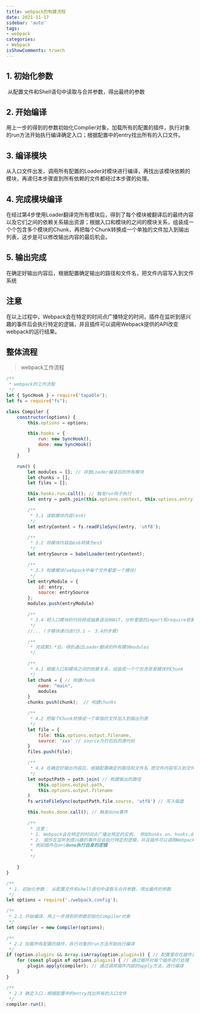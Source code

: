 ```yaml
---
title: webpack的构建流程
date: 2021-11-17
sidebar: 'auto'
tags:
- webpack
categories:
- Webpack
isShowComments: truech
---
```




## 1. 初始化参数

​	从配置文件和Shell语句中读取与合并参数，得出最终的参数



## 2. 开始编译

​	用上一步的得到的参数初始化Complier对象，加载所有的配置的插件，执行对象的run方法开始执行编译确定入口；根据配置中的entry找出所有的入口文件。



## 3. 编译模块

​	从入口文件出发，调用所有配置的Loader对模块进行编译，再找出该模块依赖的模块，再递归本步骤直到所有依赖的文件都经过本步骤的处理。

## 4. 完成模块编译

​	在经过第4步使用Loader翻译完所有模块后，得到了每个模块被翻译后的最终内容以及它们之间的依赖关系输出资源；根据入口和模块的之间的模块关系，组装成一个个包含多个模块的Chunk，再把每个Chunk转换成一个单独的文件加入到输出列表，这步是可以修改输出内容的最后机会。

## 5. 输出完成

​	在确定好输出内容后，根据配置确定输出的路径和文件名，把文件内容写入到文件系统

## 注意

​	在以上过程中，Webpack会在特定的时间点广播特定的时间，插件在监听到感兴趣的事件后会执行特定的逻辑，并且插件可以调用Webpack提供的API改变webpack的运行结果。

## 整体流程

> webpack工作流程

```js
/**
 * webpack的工作流程
 */
let { SyncHook } = require('tapable');
let fs = require("fs");

class Compiler {
    constructor(options) {
        this.options = options;

        this.hooks = {
            run: new SyncHook(),
            done: new SyncHook()
        }
    }

    run() {
        let modules = []; // 存放Loader编译后的所有模块
        let chunks = [];
        let files = [];

        this.hooks.run.call(); // 触发run钩子执行
        let entry = path.join(this.options.context, this.options.entry) // context：根路径，entry：入口文件

        /**
         * 3.1 读取模块内容(es6)
         */
        let entryContent = fs.readFileSync(entry, 'utf8');

        /**
         * 3.2 将模块内容由es6转换为es5
         */
        let entrySource = babelLoader(entryContent);

        /**
         * 3.3 构建模块(webpack中每个文件都是一个模块)
         */
        let entryModule = {
            id: entry,
            source: entrySource
        };
        modules.push(entryModule)

        /**
         * 3.4 把入口模块的代码转成抽象语法树AST，分析里面的import和require依赖
         */
        //... (子模块递归进行3.1 ~　3.4的步骤)

        /**
         * 完成第3.*后，得到通过Loader翻译的所有模块modules
         */

        /**
         * 4.1 根据入口和模块之间的依赖关系，组装成一个个包含哥哥模块的Chunk
         */
        let chunk = { // 构建chunk
            name: "main",
            modules
        }
        chunks.push(chunk);  // 构建chunks

        /**
         * 4.2 把每个Chunk转换成一个单独的文件加入到输出列表
         */
        let file = {
            file: this.options.output.filename,
            source: 'xxx' // source为打包后的源代码
        }
        files.push(file);

        /**
         * 4.4 在确定好输出内容后，根据配置确定的路径和文件名 把文件内容写入到文件系统 
         */
        let outputPath = path.join( // 构建输出的路径
            this.options.output.path,
            this.options.output.filename
        )
        fs.writeFileSync(outputPath,file.source, 'utf8') // 写入磁盘

        this.hooks.done.call(); // 触发done事件
        
        /**
         * 注意：
         * 1. Webpack会在特定的时间点广播出特定的实例， 例如hooks.on、hooks.done
         * 2. 插件在监听到感兴趣的事件后会执行特定的逻辑，并且插件可以调用Webpack提供的API改变webpack的运行结果
         * 例如插件在on\done执行自身的逻辑
         * 
         */

    }
}

/**
 * 1. 初始化参数： 从配置文件和shell语句中读取与合并参数，得出最终的参数
 */
let options = require('./webpack.config');

/**
 * 2.1 开始编译，用上一步得到的参数初始化Compiler对象
 */
let compiler = new Compiler(options);

/**
 * 2.2 加载所有配置的插件，执行对象的run方法开始执行编译
 */
if (option.plugins && Array.isArray(option.plugins)) { // 配置里存在插件且有多个（数组形式）
    for (const plugin of options.plugins) { // 通过循环对每个插件进行处理
        plugin.apply(compiler); // 通过调用插件内部的apply方法，进行编译  
    }
}

/**
 * 2.3 确定入口：根据配置中的entry找出所有的入口文件
 */
compiler.run();
```



